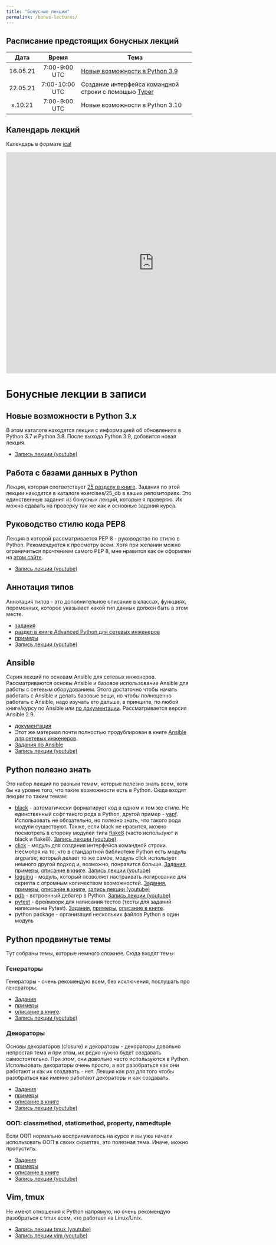 ```yaml
---
title: "Бонусные лекции"
permalink: /bonus-lectures/
---
```


## Расписание предстоящих бонусных лекций

| Дата     |     Время       | Тема |
|:--------:|:---------------:|------|
| 16.05.21 | 7:00-9:00 UTC   | [Новые возможности в Python 3.9](https://docs.python.org/3/whatsnew/3.9.html) |
| 22.05.21 | 7:00-10:00 UTC  | Создание интерфейса командной строки с помощью [Typer](https://github.com/tiangolo/typer) |
| x.10.21  | 7:00-9:00 UTC   | Новые возможности в Python 3.10 |


## Календарь лекций

Календарь в формате [ical](https://calendar.google.com/calendar/ical/tbrecv5n6236rajk4t5bogtlo0%40group.calendar.google.com/public/basic.ics)

<iframe src="https://calendar.google.com/calendar/embed?src=tbrecv5n6236rajk4t5bogtlo0%40group.calendar.google.com&ctz=UTC" style="border: 0" width="800" height="600" frameborder="0" scrolling="no"></iframe>


# Бонусные лекции в записи

## Новые возможности в Python 3.x

В этом каталоге находятся лекции с информацией об обновлениях в Python 3.7
и Python 3.8. После выхода Python 3.9, добавится новая лекция.

* [Запись лекции (youtube)](https://youtube.com/playlist?list=PLah0HUih_ZRlmf6BeA-7Bx-1NvmqnSIOD)


## Работа с базами данных в Python

Лекция, которая соответствует [25 разделу в книге](https://pyneng.readthedocs.io/ru/latest/book/25_db/index.html).
Задания по этой лекции находятся в каталоге exercises/25_db в ваших репозиториях. Это
единственные задания из бонусных лекций, которые я проверяю. Их можно сдавать на
проверку так же как и основные задания курса. 


## Руководство стилю кода PEP8

Лекция в которой рассматривается PEP 8 - руководство по стилю в Python.
Рекомендуется к просмотру всем. Хотя при желании можно ограничиться прочтением
самого PEP 8, мне нравится как он оформлен на [этом сайте](https://pep8.org/).

* [Запись лекции (youtube)](https://youtube.com/playlist?list=PLah0HUih_ZRmiZjBaTcECszqlRM8LlahR)

## Аннотация типов

Аннотация типов - это дополнительное описание в классах, функциях, переменных,
которое указывает какой тип данных должен быть в этом месте.

* [задания](https://github.com/natenka/advpyneng-examples-exercises/tree/master/exercises/01_type_annotations)
* [раздел в книге Advanced Python для сетевых инженеров](https://advpyneng.readthedocs.io/ru/latest/book/01_type_annotations/index.html)
* [примеры](https://github.com/natenka/advpyneng-examples-exercises/tree/master/examples/01_type_annotations)
* [Запись лекции (youtube)](https://youtube.com/playlist?list=PLah0HUih_ZRlrzKmbAwxyitvmXjCN4BM9)


## Ansible

Серия лекций по основам Ansible для сетевых инженеров. Рассматриваются основы
Ansible и базовое использование Ansible для работы с сетевым оборудованием.
Этого достаточно чтобы начать работать с Ansible и делать базовые вещи, но чтобы
полноценно работать с Ansible, надо изучать его дальше, в принципе, по любой
книге/курсу по Ansible или [по документации](https://docs.ansible.com/ansible/latest/index.html).
Рассматривается версия Ansible 2.9.

* [документация](https://docs.ansible.com/ansible/latest/index.html)
* Этот же материал почти полностью продублирован в книге [Ansible для сетевых инженеров](https://ansible-for-network-engineers.readthedocs.io/ru/latest/).
* [Задания по Ansible](https://github.com/natenka/ansible-example-exercises)
* [Запись лекции (youtube)](https://youtube.com/playlist?list=PLah0HUih_ZRnuI_K5-GV4FdAO9dVkRIGF)

## Python полезно знать

Это набор лекций по разным темам, которые полезно знать всем, хотя бы на уровне того, что такие возможности есть в Python. Сюда входят лекции по таким темам:

* [black](https://github.com/psf/black) - автоматически форматирует код в одном и том же стиле. Не единственный
  софт такого рода в Python, другой пример - [yapf](https://github.com/google/yapf). Использовать не обязательно,
  но полезно знать, что такого рода модули существуют. Также, если black не нравится,
  можно посмотреть в сторону модулей типа [flake8](https://flake8.pycqa.org/en/latest/index.html#) (часто используют и black и flake8).
  [Запись лекции (youtube)](https://youtube.com/playlist?list=PLah0HUih_ZRmiZjBaTcECszqlRM8LlahR).
* [click](https://click.palletsprojects.com/en) - модуль для создания интерфейса командной строки. Несмотря на то, что
  в стандартной библиотеке Python есть модуль argparse, который делает то же самое,
  модуль click использует немного другой подход и, возможно, понравится больше.
  [Задания](https://github.com/natenka/advpyneng-examples-exercises/tree/master/exercises/03_click), [примеры](https://github.com/natenka/advpyneng-examples-exercises/tree/master/examples/03_click), [описание в книге](https://advpyneng.readthedocs.io/ru/latest/book/03_click/index.html).
  [Запись лекции (youtube)](https://youtube.com/playlist?list=PLah0HUih_ZRkrS43bjaC8hxwQjcCZhNiM)
* [logging](https://docs.python.org/3/library/logging.html) - модуль, который позволяет настраивать логирование для скрипта
  с огромным количеством возможностей.
  [Задания](https://github.com/natenka/advpyneng-examples-exercises/tree/master/exercises/03_click), [примеры](https://github.com/natenka/advpyneng-examples-exercises/tree/master/examples/03_click), [описание в книге](https://advpyneng.readthedocs.io/ru/latest/book/05_logging/index.html), [запись лекции (youtube)](https://youtube.com/playlist?list=PLah0HUih_ZRmiZjBaTcECszqlRM8LlahR)
* [pdb](https://docs.python.org/3/library/pdb.html) - встроенный дебагер в Python.
  [Запись лекции (youtube)](https://youtube.com/playlist?list=PLah0HUih_ZRmiZjBaTcECszqlRM8LlahR)
* [pytest](https://docs.pytest.org/en/stable/) - фреймворк для написания тестов (тесты для заданий написаны на Pytest).
  [Задания](https://github.com/natenka/advpyneng-examples-exercises/tree/master/exercises/04_pytest_basics), [примеры](https://github.com/natenka/advpyneng-examples-exercises/tree/master/examples/04_pytest_basics), [описание в книге](https://advpyneng.readthedocs.io/ru/latest/book/04_pytest_basics/index.html).
* python package - организация нескольких файлов Python в один модуль

## Python продвинутые темы

Тут собраны темы, которые немного сложнее. Сюда входят темы:

### Генераторы

Генераторы - очень рекомендую всем, без исключения, послушать про генераторы.

* [Задания](https://github.com/natenka/advpyneng-examples-exercises/tree/master/exercises/14_generators)
* [примеры](https://github.com/natenka/advpyneng-examples-exercises/tree/master/examples/14_generators)
* [описание в книге](https://advpyneng.readthedocs.io/ru/latest/book/14_generators/index.html).
* [Запись лекции (youtube)](https://youtube.com/playlist?list=PLah0HUih_ZRmiZjBaTcECszqlRM8LlahR)

### Декораторы

Основы декораторов (closure) и декораторы - декораторы довольно непростая тема
и при этом, их редко нужно будет создавать самостоятельно. При этом, они довольно
часто используются в Python. Использовать декораторы очень просто, а вот разобраться
как они работают и как их создавать - нет. Лекция как раз для того чтобы
разобраться как именно работают декораторы и как создавать.

* [Задания](https://github.com/natenka/advpyneng-examples-exercises/tree/master/exercises/08_decorators)
* [примеры](https://github.com/natenka/advpyneng-examples-exercises/tree/master/examples/08_decorators)
* [описание в книге](https://advpyneng.readthedocs.io/ru/latest/book/Part_II.html)
* [Запись лекции (youtube)](https://youtube.com/playlist?list=PLah0HUih_ZRmiZjBaTcECszqlRM8LlahR)

### ООП: classmethod, staticmethod, property, namedtuple

Если ООП нормально воспринималось на курсе и вы уже начали использовать ООП в своих скриптах,
это полезная тема. Иначе, можно пропустить.

* [Задания](https://github.com/natenka/advpyneng-examples-exercises/tree/master/exercises/11_oop_method_decorators)
* [примеры](https://github.com/natenka/advpyneng-examples-exercises/tree/master/examples/11_oop_method_decorators)
* [описание в книге](https://advpyneng.readthedocs.io/ru/latest/book/11_oop_method_decorators/index.html)
* [Запись лекции (youtube)](https://youtube.com/playlist?list=PLah0HUih_ZRmiZjBaTcECszqlRM8LlahR)

## Vim, tmux

Не имеют отношения к Python напрямую, но очень рекомендую разобраться с tmux всем, кто работает на Linux/Unix.

* [Запись лекции tmux (youtube)](https://youtube.com/playlist?list=PLah0HUih_ZRkSAPJyzlk_wU7iVLzGFMAi)
* [Запись лекции vim (youtube)](https://youtube.com/playlist?list=PLah0HUih_ZRkiQXDuElo_JW9OfmbEXRpj)

